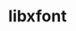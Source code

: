 ---
title: "libxfont"
layout: cache
categories: [package, develop-2025-01-26]
meta: {"versions": ["1.5.4"], "compilers": ["gcc@=10.5.0", "gcc@=11.1.0", "gcc@=11.4.0", "gcc@=13.3.0", "oneapi@=2024.2.1"], "oss": ["centos7", "rhel8", "ubuntu20.04", "ubuntu22.04"], "platforms": ["linux"], "targets": ["aarch64", "x86_64_v3"], "stacks": ["data-vis-sdk", "developer-tools-aarch64-linux-gnu", "developer-tools-x86_64_v3-linux-gnu", "e4s", "e4s-oneapi", "hep", "root"], "num_specs": 6, "num_specs_by_stack": {"root": 6, "developer-tools-x86_64_v3-linux-gnu": 1, "developer-tools-aarch64-linux-gnu": 1, "data-vis-sdk": 1, "hep": 1, "e4s": 1, "e4s-oneapi": 1}}
spec_details: [{"hash": "qax3g2ybi4wsevd6o332n7d7w627xwqz", "compiler": "gcc@=10.5.0", "versions": ["1.5.4"], "os": "centos7", "platform": "linux", "target": "x86_64_v3", "variants": ["build_system=autotools"], "stacks": ["root", "developer-tools-x86_64_v3-linux-gnu"], "size": "-", "tarball": "https://binaries.spack.io/develop-2025-01-26/build_cache/linux-centos7-x86_64_v3/gcc-10.5.0/libxfont-1.5.4/linux-centos7-x86_64_v3-gcc-10.5.0-libxfont-1.5.4-qax3g2ybi4wsevd6o332n7d7w627xwqz.spack"}, {"hash": "ecxymrnwgrbvno56xpbkoetbiflrnmj3", "compiler": "gcc@=13.3.0", "versions": ["1.5.4"], "os": "rhel8", "platform": "linux", "target": "aarch64", "variants": ["build_system=autotools"], "stacks": ["root", "developer-tools-aarch64-linux-gnu"], "size": "-", "tarball": "https://binaries.spack.io/develop-2025-01-26/build_cache/linux-rhel8-aarch64/gcc-13.3.0/libxfont-1.5.4/linux-rhel8-aarch64-gcc-13.3.0-libxfont-1.5.4-ecxymrnwgrbvno56xpbkoetbiflrnmj3.spack"}, {"hash": "qwgx34l4ecq7exo53yryrqnp5m6glk2u", "compiler": "gcc@=11.1.0", "versions": ["1.5.4"], "os": "ubuntu20.04", "platform": "linux", "target": "x86_64_v3", "variants": ["build_system=autotools"], "stacks": ["data-vis-sdk", "root"], "size": "-", "tarball": "https://binaries.spack.io/develop-2025-01-26/build_cache/linux-ubuntu20.04-x86_64_v3/gcc-11.1.0/libxfont-1.5.4/linux-ubuntu20.04-x86_64_v3-gcc-11.1.0-libxfont-1.5.4-qwgx34l4ecq7exo53yryrqnp5m6glk2u.spack"}, {"hash": "swrukeu256bjqwhuevwe6bpbagvia5t7", "compiler": "gcc@=11.4.0", "versions": ["1.5.4"], "os": "ubuntu22.04", "platform": "linux", "target": "x86_64_v3", "variants": ["build_system=autotools"], "stacks": ["root", "hep"], "size": "-", "tarball": "https://binaries.spack.io/develop-2025-01-26/build_cache/linux-ubuntu22.04-x86_64_v3/gcc-11.4.0/libxfont-1.5.4/linux-ubuntu22.04-x86_64_v3-gcc-11.4.0-libxfont-1.5.4-swrukeu256bjqwhuevwe6bpbagvia5t7.spack"}, {"hash": "5hcrzzqh5jt3wd3ckxtaodmjke72twcp", "compiler": "gcc@=11.4.0", "versions": ["1.5.4"], "os": "ubuntu22.04", "platform": "linux", "target": "x86_64_v3", "variants": ["build_system=autotools"], "stacks": ["e4s", "root"], "size": "-", "tarball": "https://binaries.spack.io/develop-2025-01-26/build_cache/linux-ubuntu22.04-x86_64_v3/gcc-11.4.0/libxfont-1.5.4/linux-ubuntu22.04-x86_64_v3-gcc-11.4.0-libxfont-1.5.4-5hcrzzqh5jt3wd3ckxtaodmjke72twcp.spack"}, {"hash": "c37o26u7ykv5kh4c4l3yodzh3izvyzrn", "compiler": "oneapi@=2024.2.1", "versions": ["1.5.4"], "os": "ubuntu22.04", "platform": "linux", "target": "x86_64_v3", "variants": ["build_system=autotools"], "stacks": ["root", "e4s-oneapi"], "size": "-", "tarball": "https://binaries.spack.io/develop-2025-01-26/build_cache/linux-ubuntu22.04-x86_64_v3/oneapi-2024.2.1/libxfont-1.5.4/linux-ubuntu22.04-x86_64_v3-oneapi-2024.2.1-libxfont-1.5.4-c37o26u7ykv5kh4c4l3yodzh3izvyzrn.spack"}]
---